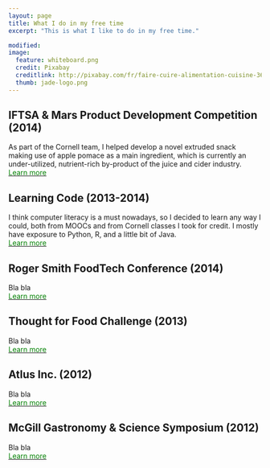 ```yaml
---
layout: page
title: What I do in my free time
excerpt: "This is what I like to do in my free time."

modified: 
image: 
  feature: whiteboard.png
  credit: Pixabay 
  creditlink: http://pixabay.com/fr/faire-cuire-alimentation-cuisine-366875/
  thumb: jade-logo.png
---
```


## IFTSA & Mars Product Development Competition (2014) 
As part of the Cornell team, I helped develop a novel extruded snack making use of apple pomace as a main ingredient, which is currently an under-utilized, nutrient-rich by-product of the juice and cider industry.  
<a href="http://jadeproulx.com/freetime/popples"><span style="color:green">Learn more</span></a>

## Learning Code (2013-2014) 
I think computer literacy is a must nowadays, so I decided to learn any way I could, both from MOOCs and from Cornell classes I took for credit. I mostly have exposure to Python, R, and a little bit of Java.   
<a href="http://jadeproulx.com/freetime/code"><span style="color:green">Learn more</span></a>  

## Roger Smith FoodTech Conference (2014)  
Bla bla  
<a href="http://jadeproulx.com/freetime/FoodTechConference"><span style="color:green">Learn more</span></a>

## Thought for Food Challenge (2013)  
Bla bla  
<a href="http://jadeproulx.com/freetime/TFF"><span style="color:green">Learn more</span></a>

## Atlus Inc. (2012)  
Bla bla  
<a href="http://jadeproulx.com/freetime/Atlus"><span style="color:green">Learn more</span></a>

## McGill Gastronomy & Science Symposium (2012)  
Bla bla  
<a href="http://jadeproulx.com/freetime/mcgillsymposium"><span style="color:green">Learn more</span></a>


